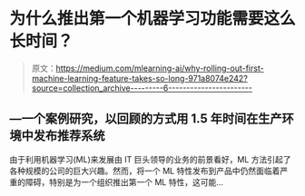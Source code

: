 # 为什么推出第一个机器学习功能需要这么长时间？

> 原文：<https://medium.com/mlearning-ai/why-rolling-out-first-machine-learning-feature-takes-so-long-971a8074e242?source=collection_archive---------6----------------------->

## —一个案例研究，以回顾的方式用 1.5 年时间在生产环境中发布推荐系统

由于利用机器学习(ML)来发展由 IT 巨头领导的业务的前景看好，ML 方法引起了各种规模的公司的巨大兴趣。然而，将一个 ML 特性发布到产品中仍然面临着严重的障碍，特别是为一个组织推出第一个 ML 特性，这可能…